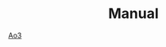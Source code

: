 <h1 align="center"> Manual</h1>


[Ao3](https://archiveofourown.org/works/29125245/chapters/71500110)
